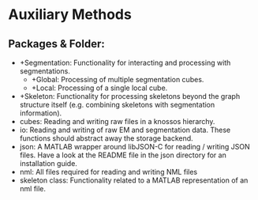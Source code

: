 # Auxiliary Methods

## Packages & Folder:

* +Segmentation: Functionality for interacting and processing with segmentations.
  * +Global: Processing of multiple segmentation cubes.
  * +Local: Processing of a single local cube.
* +Skeleton: Functionality for processing skeletons beyond the graph structure itself (e.g. combining skeletons with segmentation information).
* cubes: Reading and writing raw files in a knossos hierarchy.
* io: Reading and writing of raw EM and segmentation data. These functions should abstract away the storage backend.
* json: A MATLAB wrapper around libJSON-C for reading / writing JSON files. Have a look at the README file in the json directory for an installation guide.
* nml: All files required for reading and writing NML files
* skeleton class: Functionality related to a MATLAB representation of an nml file.
